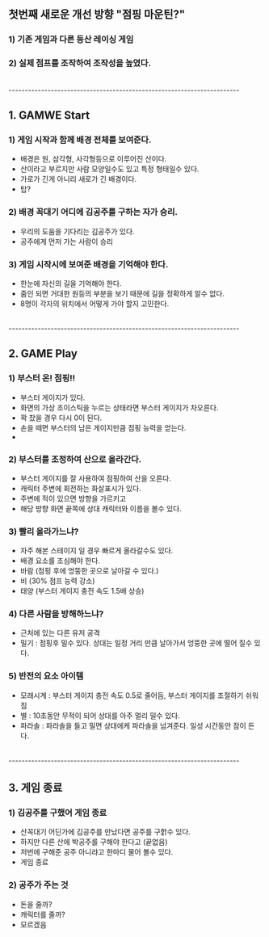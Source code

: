 ## 첫번째 새로운 개선 방향 "점핑 마운틴?"
### 1) 기존 게임과 다른 등산 레이싱 게임
### 2) 실제 점프를 조작하여 조작성을 높였다.

<br>
-----------------------------------------------------------------------
<br>

## 1. GAMWE Start
### 1) 게임 시작과 함께 배경 전체를 보여준다.
- 배경은 원, 삼각형, 사각형등으로 이루어진 산이다.
- 산이라고 부르지만 사람 모양일수도 있고 특정 형태일수 있다.
- 가로가 긴게 아니리 새로가 긴 배경이다.
- 탑?
### 2) 배경 꼭대기 어디에 김공주를 구하는 자가 승리.
- 우리의 도움을 기다리는 김공주가 있다.
- 공주에게 먼저 가는 사람이 승리

### 3) 게임 시작시에 보여준 배경을 기억해야 한다.
- 한눈에 자신의 길을 기억해야 한다.
- 줌인 되면 거대한 원등의 부분을 보기 때문에 길을 정확하게 알수 없다.
- 8명이 각자의 위치에서 어떻게 가야 할지 고민한다.

<br>
-----------------------------------------------------------------------
<br>

## 2. GAME Play

### 1) 부스터 온! 점핑!!
- 부스터 게이지가 있다.
- 화면의 가상 조이스틱을 누르는 상태라면 부스터 게이지가 차오른다.
- 꽉 찼을 경우 다시 0이 된다.
- 손을 떼면 부스터의 남은 게이지만큼 점핑 능력을 얻는다.
- 
### 2) 부스터를 조정하여 산으로 올라간다.
- 부스터 게이지를 잘 사용하여 점핑하여 산을 오른다.
- 캐릭터 주변에 회전하는 화살표시가 있다.
- 주변에 적이 있으면 방향을 가르키고
- 해당 방향 화면 끝쪽에 상대 캐릭터와 이름을 볼수 있다.

### 3) 빨리 올라가느냐?
- 자주 해본 스테이지 일 경우 빠르게 올라갈수도 있다.
- 배경 요소를 조심해야 한다.
- 바람 (점핑 후에 엉뚱한 곳으로 날아갈 수 있다.)
- 비 (30% 점프 능력 강소)
- 태양 (부스터 게이지 충전 속도 1.5배 상승)

### 4) 다른 사람을 방해하느냐?
- 근처에 있는 다른 유저 공격
- 밀기 : 점핑후 밀수 있다. 상대는 일정 거리 만큼 날아가서 엉뚱한 곳에 떨어 질수 있다.

### 5) 반전의 요소 아이템
- 모래시계 : 부스터 게이지 충전 속도 0.5로 줄어듬, 부스터 게이지를 조절하기 쉬워짐
- 별 : 10초동안 무적이 되어 상대를 아주 멀리 밀수 있다.
- 파라솔 : 파라솔을 들고 밀면 상대에케 파라솔을 넘겨준다. 일성 시간동안 잠이 든다.

<br>
-----------------------------------------------------------------------
<br>

## 3. 게임 종료

### 1) 김공주를 구했어 게임 종료
- 산꼭대기 어딘가에 김공주를 만났다면 공주를 구핡수 있다.
- 하지만 다른 산에 박공주를 구해야 한다고 (끝없음)
- 저번에 구해준 공주 아니랴고 한마디 물어 볼수 있다.
- 게임 종료

### 2) 공주가 주는 것
- 돈을 줄까?
- 캐릭터를 줄까?
- 모르겠음
